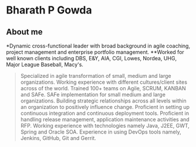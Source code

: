# Bharath P Gowda

## About me

*Dynamic cross-functional leader with broad background in agile coaching, project
management and enterprise portfolio management.
**Worked for well known clients including DBS, E&Y, AIA, CGI, Lowes, Nordea,
UHG, Major League Baseball, Macy's.

> Specialized in agile transformation of small, medium and large organizations.
Working experience with different cultures/client sites across of the world.
Trained 100+ teams on Agile, SCRUM, KANBAN and SAFe.
SAFe implementation for small medium and large organizations.
Building strategic relationships across all levels within an organization to positively
influence change.
Proficient in setting up continuous integration and continuous deployment tools.
Proficient in handling release management, application maintenance activities and RFP.
Working experience with technologies namely Java, J2EE, GWT, Spring and Oracle
SOA.
Experience in using DevOps tools namely, Jenkins, GitHub, Git and Gerrit.
